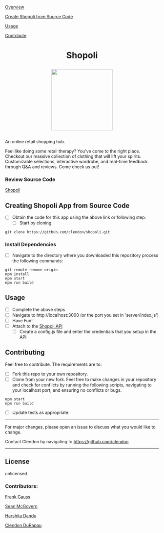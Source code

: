 [Overview](#shopoli)

[Create Shopoli from Source Code](#creating-shopoli-app-from-source-code)

[Usage](#usage)

[Contribute](#contributing)

# <p align="center"> Shopoli </p> <p align="center"><img src="https://i.imgur.com/6uNfTbL.png"  width="200"  height="auto"></p>

An online retail shopping hub.

Feel like doing some retail therapy? You've come to the right place. Checkout our massive collection of clothing that will lift your spirits. Customizable selections, interactive wardrobe, and real-time feedback through Q&A and reviews. Come check us out!

### Review Source Code
[Shopoli](https://github.com/clendon/Shopoli)

## Creating Shopoli App from Source Code

- [ ] Obtain the code for this app using the above link or following step:
	- [ ] Start by cloning:
```
git clone https://github.com/clendon/shopoli.git
```

### Install Dependencies

- [ ] Navigate to the directory where you downloaded this repository process the following commands:

```
git remote remove origin
npm install
npm start
npm run build
```

## Usage
- [ ] Complete the above steps
- [ ] Navigate to http://localhost:3000 (or the port you set in 'server/index.js')
- [ ] Have Fun!
- [ ] Attach to the [Shopoli API](https://github.com/rfe4-ouray)
  - [ ] Create a config.js file and enter the credentials that you setup in the API

## Contributing

Feel free to contribute. The requirements are to:
- [ ] Fork this repo to your own repository.
- [ ] Clone from your new fork.
Feel free to make changes in your repository and check for conflicts by running the following scripts, navigating to your localhost port, and ensuring no conflicts or bugs.

```
npm start
npm run build
```
- [ ] Update tests as appropriate.

---
For major changes, please open an issue to discuss what you would like to change.

Contact Clendon by navigating to https://github.com/clendon

---

## License

unlicensed

### Contributors:

[Frank Gauss](https://github.com/tobefranklyspeaking)

[Sean McGovern](https://github.com/smcgovern-proj)

[Harshita Dandu](https://github.com/harshi8)

[Clendon DuRapau](https://github.com/clendon)